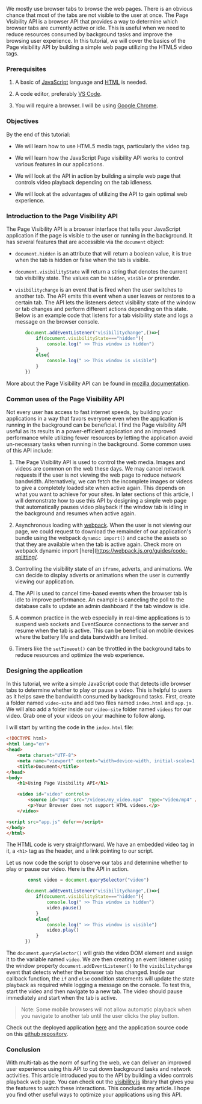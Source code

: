 We mostly use browser tabs to browse the web pages. There is an obvious chance that most of the tabs are not visible to the user at once. The Page Visibility API is a browser API that provides a way to determine which browser tabs are currently active or idle.
This is useful when we need to reduce resources consumed by background tasks and improve the browsing user experience. In this tutorial, we will cover the basics of the Page visibility API by building a simple web page utilizing the HTML5 video tags.

### Prerequisites
1. A basic of [JavaScript](https://www.w3schools.com/js/js_intro.asp) language and [HTML](https://www.w3schools.com/html/html_intro.asp) is needed.
   
2. A code editor, preferably [VS Code](https://code.visualstudio.com/Download).
   
3. You will require a browser. I will be using [Google Chrome](https://www.google.com/chrome/).
   
### Objectives
By the end of this tutorial:
- We will learn how to use HTML5 media tags, particularly the video tag.
  
- We will learn how the JavaScript Page visibility API works to control various features in our applications.
  
- We will look at the API in action by building a simple web page that controls video playback depending on the tab idleness. 
  
- We will look at the advantages of utilizing the API to gain optimal web experience. 

### Introduction to the Page Visibility API

The Page Visibility API is a browser interface that tells your JavaScript application if the page is visible to the user or running in the background.
It has several features that are accessible via the `document` object:
- `document.hidden` is an attribute that will return a boolean value, it is true when the tab is hidden or false when the tab is visible.
  
- `document.visibilityState` will return a string that denotes the current tab visibility state. The values can be `hidden`, `visible` or prerender.
  
- `visibilitychange` is an event that is fired when the user switches to another tab. The API emits this event when a user leaves or restores to a certain tab. The API lets the listeners detect visibility state of the window or tab changes and perform different actions depending on this state.
Below is an example code that listens for a tab visibility state and logs a message on the browser console.
```javascript 
       document.addEventListener("visibilitychange",()=>{
           if(document.visibilityState==="hidden"){
               console.log(" >> This window is hidden")
           }
           else{
               console.log(" >> This window is visible")
           }
       })
```
More about the Page Visibility API can be found in [mozilla documentation](https://developer.mozilla.org/en-US/docs/Web/API/Page_Visibility_API).

### Common uses of the Page Visibility API
Not every user has access to fast internet speeds, by building your applications in a way that favors everyone even when the application is running in the background can be beneficial. I find the Page visibility API useful as its results in a power-efficient application and an improved performance while utilizing fewer resources by letting the application avoid un-necessary tasks when running in the background.
Some common uses of this API include:

1. The Page Visibility API is used to control the web media. Images and videos are common on the web these days. We may cancel network requests if the user is not viewing the web page to reduce network bandwidth. Alternatively, we can fetch the incomplete images or videos to give a completely loaded site when active again. This depends on what you want to achieve for your sites. In later sections of this article, I will demonstrate how to use this API by designing a simple web page that automatically pauses video playback if the window tab is idling in the background and resumes when active again.
   
2. Asynchronous loading with [webpack](https://webpack.js.org/). When the user is not viewing our page, we could request to download the remainder of our application's bundle using the webpack `dynamic import()` and cache the assets so that they are available when the tab is active again. Check more on webpack dynamic import [here](https://webpack.js.org/guides/code-splitting/.
   
3. Controlling the visibility state of an `iframe`, adverts, and animations. We can decide to display adverts or animations when the user is currently viewing our application.

4. The API is used to cancel time-based events when the browser tab is idle to improve performance. An example is canceling the poll to the database calls to update an admin dashboard if the tab window is idle.
   
5. A common practice in the web especially in real-time applications is to suspend web sockets and EventSource connections to the server and resume when the tab is active. This can be beneficial on mobile devices where the battery life and data bandwidth are limited.
   
6. Timers like the `setTimeout()` can be throttled in the background tabs to reduce resources and optimize the web experience.


### Designing the application
In this tutorial, we write a simple JavaScript code that detects idle browser tabs to determine whether to play or pause a video. This is helpful to users as it helps save the bandwidth consumed by background tasks. First, create a folder named `video-site` and add two files named `index.html` and `app.js`. We will also add a folder inside our `video-site` folder named `videos` for our video. Grab one of your videos on your machine to follow along.

I will start by writing the code in the `index.html` file:
```HTML
<!DOCTYPE html>
<html lang="en">
<head>
    <meta charset="UTF-8">
    <meta name="viewport" content="width=device-width, initial-scale=1.0">
    <title>Document</title>
</head>
<body>
    <h1>Using Page Visibility API</h1>

    <video id="video" controls>
        <source id="mp4" src="/videos/my_video.mp4"  type="video/mp4" />
        <p>Your Browser does not support HTML videos.</p>
    </video>

<script src="app.js" defer></script>
</body>
</html>

```
The HTML code is very straightforward. We have an embedded video tag in it, a `<h1>` tag as the header, and a link pointing to our script.

Let us now code the script to observe our tabs and determine whether to play or pause our video. Here is the API in action.
```javascript
        const video = document.querySelector("video")

       document.addEventListener("visibilitychange",()=>{
           if(document.visibilityState==="hidden"){
               console.log(" >> This window is hidden")
               video.pause()
           }
           else{
               console.log(" >> This window is visible")
               video.play()
           }
       })
``` 
The `document.querySelector()` will grab the video DOM element and assign it to the variable named `video`. We are then creating an event listener using the window property `document.addEventListener()` to the `visibilitychange` event that detects whether the browser tab has changed. Inside our callback function, the `if` and `else` condition statements will update the state playback as required while logging a message on the console.
To test this, start the video and then navigate to a new tab. The video should pause immediately and start when the tab is active.
> Note: Some mobile browsers will not allow automatic playback when you navigate to another 
> tab until the user clicks the play button.

Check out the deployed application [here](https://video-playback-detector.netlify.app/) and the application source code on this [github repository](https://github.com/ReactifyStudio/Detecting-Idle-Browser-Tabs).

### Conclusion
With multi-tab as the norm of surfing the web, we can deliver an improved user experience using this API to cut down background tasks and network activities. This article introduced you to the API by building a video controls playback web page. You can check out the [visibility.js](https://github.com/evilmartians/visibility.js) library that gives you the features to watch these interactions. This concludes my article. I hope you find other useful ways to optimize your applications using this API. 